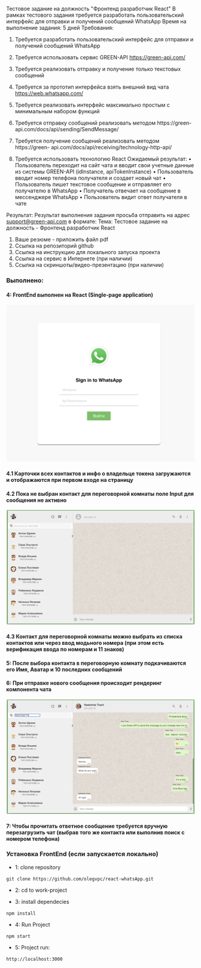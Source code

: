 Тестовое задание на должность "Фронтенд разработчик React"
В рамках тестового задания требуется разработать пользовательский интерфейс для
отправки и получений сообщений WhatsApp
Время на выполнение задания: 5 дней
Требования:
1. Требуется разработать пользовательский интерфейс для отправки и получений
сообщений WhatsApp
2. Требуется использовать сервис GREEN-API https://green-api.com/
3. Требуется реализовать отправку и получение только текстовых сообщений
4. Требуется за прототип интерфейса взять внешний вид чата
https://web.whatsapp.com/
5. Требуется реализовать интерфейс максимально простым с минимальным набором
функций

6. Требуется отправку сообщений реализовать методом https://green-
api.com/docs/api/sending/SendMessage/

7. Требуется получение сообщений реализовать методом https://green-
api.com/docs/api/receiving/technology-http-api/

8. Требуется использовать технологию React
Ожидаемый результат:
• Пользователь переходит на сайт чата и вводит свои учетные данные из
системы GREEN-API (idInstance, apiTokenInstance)
• Пользователь вводит номер телефона получателя и создает новый чат
• Пользователь пишет текстовое сообщение и отправляет его получателю в
WhatsApp
• Получатель отвечает на сообщение в мессенджере WhatsApp
• Пользователь видит ответ получателя в чате

Результат:
Результат выполнения задания просьба отправить на адрес support@green-api.com в
формате:
Тема: Тестовое задание на должность - Фронтенд разработчик React
1. Ваше резюме - приложить файл pdf
2. Ссылка на репозиторий github
3. Ссылка на инструкцию для локального запуска проекта
4. Ссылка на сервис в Интернете (при наличии)
5. Ссылка на скриншоты/видео-презентацию (при наличии)

### Выполнено:

#### 4: FrontEnd выполнен на React  (Single-page application)

![login](https://github.com/olegvpc/react-whatsApp/blob/main/src/images/login.png?raw=true)

#### 4.1 Карточки всех контактов и инфо о владельце токена загружаются и отображаются при первом входе на страницу
#### 4.2 Пока не выбран контакт для переговорной комнаты поле Input для сообщения не активно 

![firstView](https://github.com/olegvpc/react-whatsApp/blob/main/src/images/firstView.png?raw=true)

#### 4.3 Контакт для переговорной комнаты можно выбрать из списка контактов или через ввод модьного номера (при этом есть верификация ввода по номерам и 11 знаков)

#### 5: После выбора контакта в переговорную комнату подкачиваются его Имя, Аватар и 10 последних сообщений
#### 6: При отправке нового сообщения происходит рендеринг компонента чата
![foundedUser](https://github.com/olegvpc/react-whatsApp/blob/main/src/images/foundedUser.png?raw=true)
#### 7: Чтобы прочитать ответное сообщение требуется вручную перезагрузить чат (выбрав того же контакта или выполнив поиск с номером телефона)


### Установка FrontEnd (если запускается локально)
* 1: clone repository
``` 
git clone https://github.com/olegvpc/react-whatsApp.git
```
* 2: cd to work-project

* 3: install dependecies
```
npm install
```
* 4: Run Project
```shell
npm start
```
* 5: Project run: 
```
http://localhost:3000
``` 
